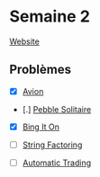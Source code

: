 # Semaine 2

[Website](https://calculum.ca/posts/3/)

## Problèmes


- [X] [Avion](https://open.kattis.com/problems/avion)
- [.] [Pebble Solitaire](https://open.kattis.com/problems/pebblesolitaire)
- [X] [Bing It On](https://open.kattis.com/problems/bing)
- [ ] [String Factoring](https://open.kattis.com/problems/stringfactoring)
- [ ] [Automatic Trading](https://open.kattis.com/problems/automatictrading)

